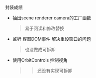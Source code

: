 封装成绩

- 抽出scene renderer camera的工厂函数

    > 易于阅读和修改替换

- 监听 容器DOM事件 解决重设窗口的问题

    > 也没做成可拆卸

- 使用OrbitControls 控制视角

    > > 还没有实现可拆卸